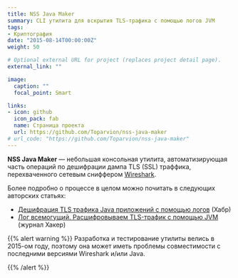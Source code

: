 ```yaml
---
title: NSS Java Maker
summary: CLI утилита для вскрытия TLS-трафика с помощью логов JVM
tags:
- Криптография
date: "2015-08-14T00:00:00Z"
weight: 50

# Optional external URL for project (replaces project detail page).
external_link: ""

image:
  caption: ""
  focal_point: Smart

links:
- icon: github
  icon_pack: fab
  name: Страница проекта
  url: https://github.com/Toparvion/nss-java-maker
# url_code: "https://github.com/Toparvion/nss-java-maker"
---
```


**NSS Java Maker** &mdash; небольшая консольная утилита, автоматизирующая часть операций по дешифрации дампа TLS (SSL) траффика, перехваченного сетевым сниффером [Wireshark](https://www.wireshark.org/). 

Более подробно о процессе в целом можно почитать в следующих  авторских статьях:

* [Дешифрация TLS трафика Java приложений с помощью логов](https://habr.com/ru/post/254205/) (Хабр)
* [Лог всемогущий. Расшифровываем TLS-трафик с помощью JVM](https://xakep.ru/2015/08/14/log-almighty/) (журнал Хакер)

{{% alert warning %}} 
 Разработка и тестирование утилиты велись в 2015-ом году, поэтому она может иметь проблемы совместимости с последними версиями Wireshark и/или Java.

{{% /alert %}}